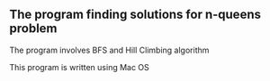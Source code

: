 ## The program finding solutions for n-queens problem
The program involves BFS and Hill Climbing algorithm

This program is written using Mac OS
